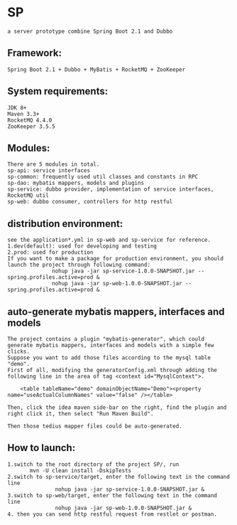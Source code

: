 # SP
	a server prototype combine Spring Boot 2.1 and Dubbo

## Framework:
	Spring Boot 2.1 + Dubbo + MyBatis + RocketMQ + ZooKeeper 
	
## System requirements:
	JDK 8+  
	Maven 3.3+
	RocketMQ 4.4.0
	ZooKeeper 3.5.5

## Modules:
	There are 5 modules in total.  
	sp-api: service interfaces  
	sp-common: frequently used util classes and constants in RPC  
	sp-dao: mybatis mappers, models and plugins  
	sp-service: dubbo provider, implementation of service interfaces, RocketMQ util  
	sp-web: dubbo consumer, controllers for http restful  

## distribution environment:  
	see the application*.yml in sp-web and sp-service for reference.  
	1.dev(default): used for developing and testing  
	2.prod: used for production  
	If you want to make a package for production environment, you should launch the project through following command:
                  nohup java -jar sp-service-1.0.0-SNAPSHOT.jar --spring.profiles.active=prod &  
                  nohup java -jar sp-web-1.0.0-SNAPSHOT.jar --spring.profiles.active=prod &  

## auto-generate mybatis mappers, interfaces and models
	The project contains a plugin "mybatis-generator", which could generate mybatis mappers, interfaces and models with a simple few clicks.
	Suppose you want to add those files according to the mysql table "demo".   
	First of all, modifying the generatorConfig.xml through adding the following line in the area of tag <context id="MysqlContext">.  
	
		<table tableName="demo" domainObjectName="Demo"><property name="useActualColumnNames" value="false" /></table>  
		
	Then, click the idea maven side-bar on the right, find the plugin and right click it, then select "Run Maven Build".     	   
	
	Then those tedius mapper files could be auto-generated.     

## How to launch:   
	1.switch to the root directory of the project SP/, run    
	   	   mvn -U clean install -DskipTests  
	2.switch to sp-service/target, enter the following text in the command line  
                   nohup java -jar sp-service-1.0.0-SNAPSHOT.jar &  
	3.switch to sp-web/target, enter the following text in the command line  
                   nohup java -jar sp-web-1.0.0-SNAPSHOT.jar &  
	4. then you can send http restful request from restlet or postman.  
